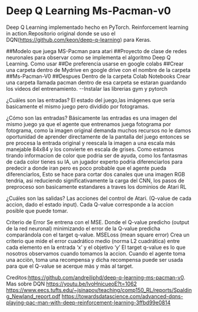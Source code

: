 Deep Q Learning Ms-Pacman-v0
============

Deep Q Learning implementado hecho en PyTorch. Reinforcement learning in action.Repositorio original donde se uso el DQN(https://github.com/keon/deep-q-learning) para Keras.

##Modelo que juega MS-Pacman para atari
##Proyecto de clase de redes neuronales para observar como se implementa el algoritmo Deep Q Learning.
Como usar
##De preferencia usarse en google colabs
##Crear una carpeta dentro de Mydrive en google drive con el nombre de la carpeta 
##Ms-Pacman-V0 
##Despues Dentro de la carpeta Colab Notebooks Crear una carpeta llamada pacman dentro de esa carpeta se estaran guardando los videos del entrenamiento. --Instalar las librerias gym y pytorch

¿Cuáles son las entradas? El estado del juego,las imágenes que seria basicamente el mismo juego pero dividido por fotogramas.

¿Cómo son las entradas? Básicamente las entradas es una imagen del mismo juego ya que el agente que entrenamos juega fotograma por fotograma, como la imagen original demanda muchos recursos no le damos oportunidad de aprender directamente de la pantalla del juego entonces se pre procesa la entrada original y reescala la imagen a una escala más manejable 84x84 y los convierte en escala de grises. Como estamos tirando informacion de color que podria ser de ayuda, como los fantasmas de cada color tienes su IA, un jugador experto podria diferenciarlos para predecir a donde iran pero es poco probable que el agente pueda diferenciarlos, Esto se hace para cortar dos canales que una imagen RGB tendria, asi reduciendo significativamente la carga del CNN, los pasos de preproceso son basicamente estandares a traves los dominios de Atari RL

¿Cuáles son las salidas? Las acciones del control de Atari. (Q-value de cada accion, dado el estado input). Cada Q-value corresponde a la accion posible que puede tomar.

Criterio de Error Se entrena con el MSE. Donde el Q-value predicho (output de la red neuronal) minimizando el error de la Q-value predicha comparàndola con el target q-value. MSELoss (mean square error) Crea un criterio que mide el error cuadrático medio (norma L2 cuadrática) entre cada elemento en la entrada ‘x’ y el objetivo ‘y’ El target q-value es lo que nosotros observamos cuando tomamos la accion. Cuando el agente toma una acciòn, toma una recompensa y dicha recompensa puede ser usada para que el Q-value se acerque màs y màs al target.

Creditos:https://github.com/andreiliphd/deep-q-learning-ms-pacman-v0.
Mas sobre DQN https://youtu.be/lvoHnicueoE?t=1062 https://www.eecs.tufts.edu/~jsinapov/teaching/comp150_RL/reports/Spalding_Newland_report.pdf https://towardsdatascience.com/advanced-dqns-playing-pac-man-with-deep-reinforcement-learning-3ffbd99e0814
